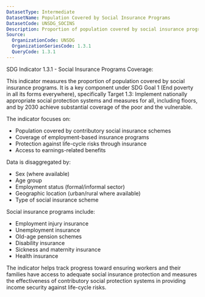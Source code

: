 ```yaml
---
DatasetType: Intermediate
DatasetName: Population Covered by Social Insurance Programs
DatasetCode: UNSDG_SOCINS
Description: Proportion of population covered by social insurance programs (%)
Source:
  OrganizationCode: UNSDG
  OrganizationSeriesCode: 1.3.1
  QueryCode: 1.3.1
---
```


SDG Indicator 1.3.1 - Social Insurance Programs Coverage:

This indicator measures the proportion of population covered by social insurance programs. It is a key component under SDG Goal 1 (End poverty in all its forms everywhere), specifically Target 1.3: Implement nationally appropriate social protection systems and measures for all, including floors, and by 2030 achieve substantial coverage of the poor and the vulnerable.

The indicator focuses on:
- Population covered by contributory social insurance schemes
- Coverage of employment-based insurance programs
- Protection against life-cycle risks through insurance
- Access to earnings-related benefits

Data is disaggregated by:
- Sex (where available)
- Age group
- Employment status (formal/informal sector)
- Geographic location (urban/rural where available)
- Type of social insurance scheme

Social insurance programs include:
- Employment injury insurance
- Unemployment insurance
- Old-age pension schemes
- Disability insurance
- Sickness and maternity insurance
- Health insurance

The indicator helps track progress toward ensuring workers and their families have access to adequate social insurance protection and measures the effectiveness of contributory social protection systems in providing income security against life-cycle risks.